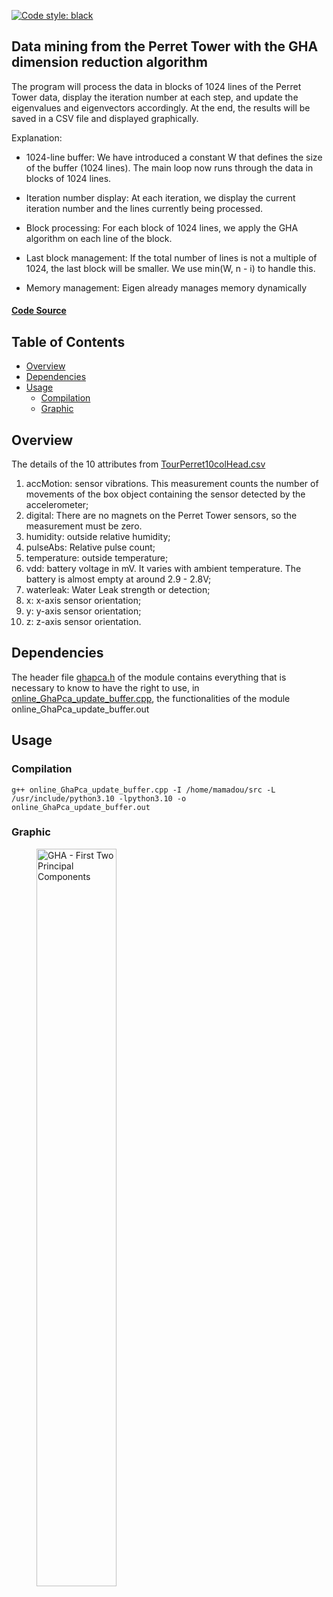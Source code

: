 [![Code style: black](https://img.shields.io/badge/code%20style-black-000000.svg)](https://github.com/psf/black)

## Data mining from the Perret Tower with the GHA dimension reduction algorithm

The program will process the data in blocks of 1024 lines of the Perret Tower data, display the iteration number at each step, and update the eigenvalues ​​and eigenvectors accordingly. At the end, the results will be saved in a CSV file and displayed graphically.

Explanation:

- 1024-line buffer: We have introduced a constant W that defines the size of the buffer (1024 lines). The main loop now runs through the data in blocks of 1024 lines.

- Iteration number display: At each iteration, we display the current iteration number and the lines currently being processed.

- Block processing: For each block of 1024 lines, we apply the GHA algorithm on each line of the block.

- Last block management: If the total number of lines is not a multiple of 1024, the last block will be smaller. We use min(W, n - i) to handle this.

- Memory management: Eigen already manages memory dynamically

#### [Code Source](https://github.com/madou-sow/OnlineML_ESP32/blob/main/ARDUINO/GHA-PCA/src/)

## Table of Contents
- [Overview](#overview)
- [Dependencies](#dependencies)
- [Usage](#usage)
  - [Compilation](#compilation)
  - [Graphic](#graphic)

## Overview

The details of the 10 attributes from [TourPerret10colHead.csv](https://github.com/madou-sow/OnlineML_ESP32/blob/main/ARDUINO/GHA-PCA/src/TourPerret10colHead.csv])
1. accMotion: sensor vibrations. This measurement counts the number of movements of the box object containing the sensor detected by the accelerometer;
2. digital: There are no magnets on the Perret Tower sensors, so the measurement must be zero.
3. humidity: outside relative humidity;
4. pulseAbs: Relative pulse count;
5. temperature: outside temperature;
6. vdd: battery voltage in mV. It varies with ambient temperature. The battery is almost empty at around 2.9 - 2.8V;
7. waterleak: Water Leak strength or detection;
8. x: x-axis sensor orientation;
9. y: y-axis sensor orientation;
10. z: z-axis sensor orientation.


## Dependencies
The header file [ghapca.h](https://github.com/madou-sow/OnlineML_ESP32/blob/main/ARDUINO/GHA-PCA/src/ghapca.h) of the module contains everything that is necessary to know
to have the right to use, in [online_GhaPca_update_buffer.cpp](https://github.com/madou-sow/OnlineML_ESP32/blob/main/ARDUINO/GHA-PCA/src/online_GhaPca_update_buffer.cpp), the functionalities of the module online_GhaPca_update_buffer.out

## Usage
### Compilation

```
g++ online_GhaPca_update_buffer.cpp -I /home/mamadou/src -L /usr/include/python3.10 -lpython3.10 -o online_GhaPca_update_buffer.out
```
### Graphic

<figure>

<img alt="GHA - First Two Principal Components" align="center" src="https://github.com/madou-sow/OnlineML_ESP32/blob/main/ARDUINO/GHA-PCA/images/FigureBufer1024.png" width=55% height=55%  title="Dimensionality Reduction on the Tour Perret Dataset with batch ghapca"/>

</figure>

